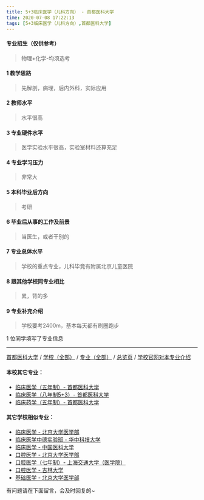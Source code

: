 ```yaml
---
title: 5+3临床医学（儿科方向） - 首都医科大学
time: 2020-07-08 17:22:13
tags: [5+3临床医学（儿科方向）,首都医科大学]
---
```

####  专业招生（仅供参考）  
> 物理+化学-均须选考

#### 1 教学思路
> 先解剖，病理，后内外科，实际应用


#### 2 教师水平
> 水平很高


#### 3 专业硬件水平
> 医学实验水平很高，实验室材料还算充足


#### 4 专业学习压力
> 非常大


#### 5 本科毕业后方向
> 考研


#### 6 毕业后从事的工作及前景
> 当医生，或者干别的


#### 7 专业总体水平
> 学校的重点专业，儿科毕竟有附属北京儿童医院


#### 8 跟其他学校同专业相比
> 累，背的多


#### 9 专业补充介绍
> 学校要考2400m，基本每天都有刷圈跑步

1 位同学填写了专业信息
***
[首都医科大学](https://www.jianshu.com/p/df86589e0f1d) / [学校（全部）](http://www.jianshu.com/p/3efa6bcca419) / [专业（全部）](http://www.jianshu.com/p/2d4c6d3552c2) / [总览页](http://www.jianshu.com/p/445daeb4fa00) / [学校官网对本专业介绍]()
#### 本校其它专业：
- [临床医学（五年制）- 首都医科大学](http://www.jianshu.com/p/d3eb2a0ea89b)
- [临床医学（八年制5+3）- 首都医科大学](http://www.jianshu.com/p/9959d7895886)
- [临床药学（五年制）- 首都医科大学](http://www.jianshu.com/p/6c0e8ed545fd)
#### 其它学校相似专业：
- [临床医学 - 北京大学医学部](http://www.jianshu.com/p/fc8f1415787d)
- [临床医学中德实验班 - 华中科技大学](http://www.jianshu.com/p/c6c73939dff9)
- [临床医学 - 中国医科大学](http://www.jianshu.com/p/6ff86ee1e84a)
- [口腔医学 - 北京大学医学部](http://www.jianshu.com/p/ba5dd8a6a86a )
- [口腔医学（七年制）- 上海交通大学（医学院）](http://www.jianshu.com/p/563f4bf857b0)
- [口腔医学 - 吉林大学](https://www.jianshu.com/p/7a83d0ecf99d)
- [基础医学 - 北京大学医学部](http://www.jianshu.com/p/66c1f9a9ed13)


有问题请在下面留言，会及时回复的~
